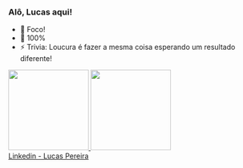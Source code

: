 ### Alô, Lucas aqui!

- 🔭 Foco!
- 🌱 100%
- ⚡ Trivia: Loucura é fazer a mesma coisa esperando um resultado diferente!

 <div>
  <a href="https://github.com/LucasDukke">
  <img height="160em" src="https://github-readme-stats.vercel.app/api?username=LucasDukke&show_icons=true&theme=dark&include_all_commits=true&count_private=true"/>
  <img height="160em" src="https://github-readme-stats.vercel.app/api/top-langs/?username=LucasDukke&layout=compact&langs_count=7&theme=dark"/>
</div>
 
 <div class="badge-base LI-profile-badge" data-locale="pt_BR" data-size="medium" data-theme="dark" data-type="VERTICAL" data-vanity="lucas-pereira-a281a9184" data-version="v1"><a class="badge-base__link LI-simple-link" href="https://br.linkedin.com/in/lucas-pereira-a281a9184?trk=profile-badge">Linkedin - Lucas Pereira</a></div>
              
